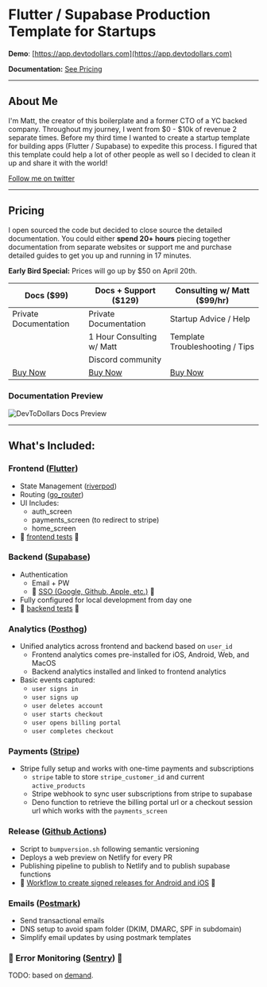 # Flutter / Supabase Production Template for Startups

**Demo**: [https://app.devtodollars.com](https://app.devtodollars.com)

**Documentation:** [See Pricing](./#pricing)

***

## About Me

I'm Matt, the creator of this boilerplate and a former CTO of a YC backed company. Throughout my journey, I went from $0 - $10k of revenue 2 separate times. Before my third time I wanted to create a startup template for building apps (Flutter / Supabase) to expedite this process. I figured that this template could help a lot of other people as well so I decided to clean it up and share it with the world!

[Follow me on twitter](https://twitter.com/IThinkWong)

***

## Pricing

I open sourced the code but decided to close source the detailed documentation. You could either **spend 20+ hours** piecing together documentation from separate websites or support me and purchase detailed guides to get you up and running in 17 minutes.

**Early Bird Special:** Prices will go up by $50 on April 20th.

| Docs ($99)                                                                             | Docs + Support ($129)                                                                  | Consulting w/ Matt ($99/hr)                                                            |
| -------------------------------------------------------------------------------------- | -------------------------------------------------------------------------------------- | -------------------------------------------------------------------------------------- |
| Private Documentation                                                                  | Private Documentation                                                                  | Startup Advice / Help                                                                  |
|                                                                                        | 1 Hour Consulting w/ Matt                                                              | Template Troubleshooting / Tips                                                        |
|                                                                                        | Discord community                                                                      |                                                                                        |
| [Buy Now](https://app.devtodollars.com/payments?price=price\_1Oq6bXFttF99a1NCdZqHlQ8J) | [Buy Now](https://app.devtodollars.com/payments?price=price\_1OqIefFttF99a1NCezXvAtcM) | [Buy Now](https://app.devtodollars.com/payments?price=price\_1Oq6ePFttF99a1NCwsJ3JrKJ) |

### Documentation Preview
![DevToDollars Docs Preview](https://github.com/devtodollars/flutter-supabase-production-template/assets/20890995/de22956d-210b-4027-84f5-5640f508d45c)

***

## What's Included:

### Frontend ([Flutter](https://flutter.dev/))

* State Management ([riverpod](https://pub.dev/packages/riverpod))
* Routing ([go\_router](https://pub.dev/packages/go\_router))
* UI Includes:
  * auth\_screen
  * payments\_screen (to redirect to stripe)
  * home\_screen
* 🚧 [frontend tests](https://github.com/devtodollars/flutter-supabase-production-template/issues/4) 🚧

### Backend ([Supabase](https://supabase.com/))

* Authentication
  * Email + PW
  * 🚧 [SSO (Google, Github, Apple, etc.)](https://github.com/devtodollars/flutter-supabase-production-template/issues/21) 🚧
* Fully configured for local development from day one
* 🚧 [backend tests](https://github.com/devtodollars/flutter-supabase-production-template/issues/16) 🚧

### Analytics ([Posthog](https://posthog.com/))

* Unified analytics across frontend and backend based on `user_id`
  * Frontend analytics comes pre-installed for iOS, Android, Web, and MacOS
  * Backend analytics installed and linked to frontend analytics
* Basic events captured:
  * `user signs in`
  * `user signs up`
  * `user deletes account`
  * `user starts checkout`
  * `user opens billing portal`
  * `user completes checkout`

### Payments ([Stripe](https://stripe.com/en-ca))

* Stripe fully setup and works with one-time payments and subscriptions
  * `stripe` table to store `stripe_customer_id` and current `active_products`
  * Stripe webhook to sync user subscriptions from stripe to supabase
  * Deno function to retrieve the billing portal url or a checkout session url which works with the `payments_screen`

### Release ([Github Actions](https://github.com/features/actions))

* Script to `bumpversion.sh` following semantic versioning
* Deploys a web preview on Netlify for every PR
* Publishing pipeline to publish to Netlify and to publish supabase functions
* 🚧 [Workflow to create signed releases for Android and iOS](https://github.com/devtodollars/flutter-supabase-production-template/issues/22) 🚧

### Emails ([Postmark](https://postmarkapp.com/))

* Send transactional emails
* DNS setup to avoid spam folder (DKIM, DMARC, SPF in subdomain)
* Simplify email updates by using postmark templates

### 🚧 Error Monitoring ([Sentry](https://sentry.io/welcome/)) 🚧

TODO: based on [demand](https://github.com/devtodollars/flutter-supabase-production-template/issues/18).
